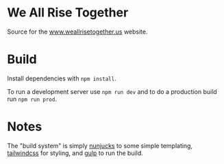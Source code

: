 # We All Rise Together

Source for the www.weallrisetogether.us website.

# Build

Install dependencies with `npm install`.

To run a development server use `npm run dev` and to do a production build run `npm run prod`.

# Notes

The "build system" is simply [nunjucks](https://mozilla.github.io/nunjucks/) to some simple templating, [tailwindcss](https://tailwindcss.com/) for styling, and [gulp](https://gulpjs.com/) to run the build. 